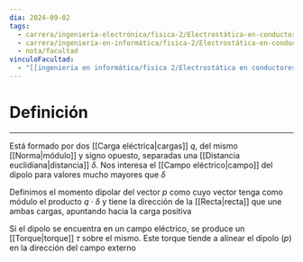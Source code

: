 ```yaml
---
dia: 2024-09-02
tags:
  - carrera/ingeniería-electrónica/fisica-2/Electrostática-en-conductores-y-dieléctricos
  - carrera/ingeniería-en-informática/fisica-2/Electrostática-en-conductores-y-dieléctricos
  - nota/facultad
vinculoFacultad:
  - "[[ingeniería en informática/fisica 2/Electrostática en conductores y dieléctricos/Resumen.md]]"
---
```

# Definición
---
Está formado por dos [[Carga eléctrica|cargas]] $q$, del mismo [[Norma|módulo]] y signo opuesto, separadas una [[Distancia euclidiana|distancia]] $\delta$. Nos interesa el [[Campo eléctrico|campo]] del dipolo para valores mucho mayores que $\delta$

Definimos el momento dipolar del vector $p$ como cuyo vector tenga como módulo el producto $q \cdot \delta$ y tiene la dirección de la [[Recta|recta]] que une ambas cargas, apuntando hacia la carga positiva

Si el dipolo se encuentra en un campo eléctrico, se produce un [[Torque|torque]] $\tau$ sobre el mismo. Este torque tiende a alinear el dipolo $(p)$ en la dirección del campo externo